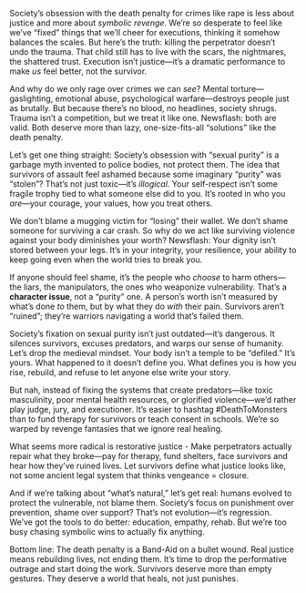 Society’s obsession with the death penalty for crimes like rape is less about justice and more about *symbolic revenge*. We’re so desperate to feel like we’ve “fixed” things that we’ll cheer for executions, thinking it somehow balances the scales. But here’s the truth: killing the perpetrator doesn’t undo the trauma. That child still has to live with the scars, the nightmares, the shattered trust. Execution isn’t justice—it’s a dramatic performance to make *us* feel better, not the survivor.  

And why do we only rage over crimes we can *see*? Mental torture—gaslighting, emotional abuse, psychological warfare—destroys people just as brutally. But because there’s no blood, no headlines, society shrugs. Trauma isn’t a competition, but we treat it like one. Newsflash: both are valid. Both deserve more than lazy, one-size-fits-all “solutions” like the death penalty.  

Let’s get one thing straight: Society’s obsession with “sexual purity” is a garbage myth invented to police bodies, not protect them. The idea that survivors of assault feel ashamed because some imaginary “purity” was “stolen”? That’s not just toxic—it’s *illogical*. Your self-respect isn’t some fragile trophy tied to what someone else did to you. It’s rooted in who you *are*—your courage, your values, how you treat others.  

We don’t blame a mugging victim for “losing” their wallet. We don’t shame someone for surviving a car crash. So why do we act like surviving violence against your body diminishes your worth? Newsflash: Your dignity isn’t stored between your legs. It’s in your integrity, your resilience, your ability to keep going even when the world tries to break you.  

If anyone should feel shame, it’s the people who *choose* to harm others—the liars, the manipulators, the ones who weaponize vulnerability. That’s a **character issue**, not a “purity” one. A person’s worth isn’t measured by what’s done *to* them, but by what they do *with* their pain. Survivors aren’t “ruined”; they’re warriors navigating a world that’s failed them.  

Society’s fixation on sexual purity isn’t just outdated—it’s dangerous. It silences survivors, excuses predators, and warps our sense of humanity. Let’s drop the medieval mindset. Your body isn’t a temple to be “defiled.” It’s yours. What happened to it doesn’t define you. What defines you is how you rise, rebuild, and refuse to let anyone else write your story.  

But nah, instead of fixing the systems that create predators—like toxic masculinity, poor mental health resources, or glorified violence—we’d rather play judge, jury, and executioner. It’s easier to hashtag #DeathToMonsters than to fund therapy for survivors or teach consent in schools. We’re so warped by revenge fantasies that we ignore real healing.  

What seems more radical is restorative justice - Make perpetrators actually repair what they broke—pay for therapy, fund shelters, face survivors and hear how they’ve ruined lives. Let survivors define what justice looks like, not some ancient legal system that thinks vengeance = closure.  

And if we’re talking about “what’s natural,” let’s get real: humans evolved to protect the vulnerable, not blame them. Society’s focus on punishment over prevention, shame over support? That’s not evolution—it’s regression. We’ve got the tools to do better: education, empathy, rehab. But we’re too busy chasing symbolic wins to actually fix anything.  

Bottom line: The death penalty is a Band-Aid on a bullet wound. Real justice means rebuilding lives, not ending them. It’s time to drop the performative outrage and start doing the work. Survivors deserve more than empty gestures. They deserve a world that heals, not just punishes.
